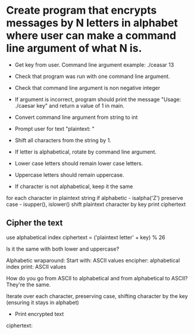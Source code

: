 # Create program that encrypts messages by N letters in alphabet where user can make a command line argument of what N is.

- Get key from user.
Command line argument example:
./ceasar 13
- Check that program was run with one command line argument.
- Check that command line argument is non negative integer
- If argument is incorrect, program should print the message "Usage: ./caesar key" and return a value of 1 in main.
- Convert command line argument from string to int
- Prompt user for text
"plaintext: "
- Shift all characters from the string by 1.

- If letter is alphabetical, rotate by command line argument.
- Lower case letters should remain lower case letters.
- Uppercase letters should remain uppercase.
- If character is not alphabetical, keep it the same



for each character in plaintext string
    if alphabetic - isalpha('Z')
        preserve case - isupper(), islower()
        shift plaintext character by key
print ciphertext

## Cipher the text

use alphabetical index
ciphertext = ('plaintext letter' + key) % 26

Is it the same with both lower and uppercase?

Alphabetic wraparound:
Start with: ASCII values
encipher: alphabetical index
print: ASCII values

How do you go from ASCII to alphabetical and from alphabetical to ASCII? They're the same.

Iterate over each character, preserving case, shifting character by the key (ensuring it stays in alphabet)

- Print encrypted text

ciphertext: